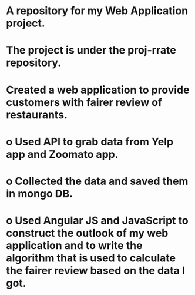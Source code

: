 # A repository for my Web Application project.
# The project is under the proj-rrate repository.
#
#	Created a web application to provide customers with fairer review of restaurants.
#   o	Used API to grab data from Yelp app and Zoomato app.
#   o	Collected the data and saved them in mongo DB.
#   o	Used Angular JS and JavaScript to construct the outlook of my web application and to write the algorithm that is used to calculate the fairer review based on the data I got.


